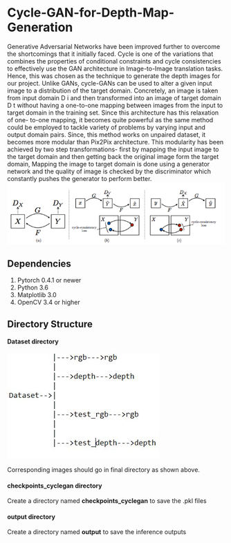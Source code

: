 # Cycle-GAN-for-Depth-Map-Generation
Generative Adversarial Networks have been improved
further to overcome the shortcomings that it initially faced. Cycle is one of the
variations that combines the properties of conditional constraints and cycle consistencies
to effectively use the GAN architecture in Image-to-Image translation tasks. Hence, this
was chosen as the technique to generate the depth images for our project.
Unlike GANs, cycle-GANs can be used to alter a given input image to a distribution of the
target domain. Concretely, an image is taken from input domain D i and then transformed into an image of target domain D t without having a one-to-one mapping between images from the
input to target domain in the training set. Since this architecture has this relaxation of one-
to-one mapping, it becomes quite powerful as the same method could be employed to tackle
variety of problems by varying input and output domain pairs. Since, this method works on
unpaired dataset, it becomes more modular than Pix2Pix architecture. This modularity has been achieved by two step transformations- first by mapping the input image to the target domain and then getting back the original image form
the target domain, Mapping the image to
target domain is done using a generator network and the quality of image is checked by the
discriminator which constantly pushes the generator to perform better.
![alt text](https://github.com/Vineet-Pandey/Cycle-GAN-for-Depth-Map-Generation/blob/master/cyclegan.png)
## Dependencies
1) Pytorch 0.4.1 or newer
2) Python 3.6
3) Matplotlib 3.0
4) OpenCV 3.4 or higher

## Directory Structure
#### Dataset directory
![alt text](https://github.com/Vineet-Pandey/Cycle-GAN-for-Depth-Map-Generation/blob/master/flow.JPG)
                 
Corresponding images should go in final directory as shown above.      
#### checkpoints_cyclegan directory
Create a directory named **checkpoints_cyclegan** to save the .pkl files 
#### output directory
Create a directory named **output** to save the inference outputs

